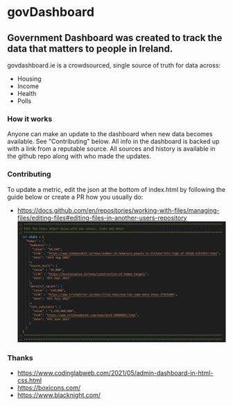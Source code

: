 # govDashboard

## Government Dashboard was created to track the data that matters to people in Ireland.

govdashboard.ie is a crowdsourced, single source of truth for data across:
- Housing
- Income
- Health
- Polls

### How it works

Anyone can make an update to the dashboard when new data becomes available. See "Contributing" below.
All info in the dashboard is backed up with a link from a reputable source.
All sources and history is available in the github repo along with who made the updates.

### Contributing

To update a metric, edit the json at the bottom of index.html by following the guide below or create a PR how you usually do:
- https://docs.github.com/en/repositories/working-with-files/managing-files/editing-files#editing-files-in-another-users-repository
![](screenshot.png)

### Thanks
- https://www.codinglabweb.com/2021/05/admin-dashboard-in-html-css.html
- https://boxicons.com/
- https://www.blacknight.com/